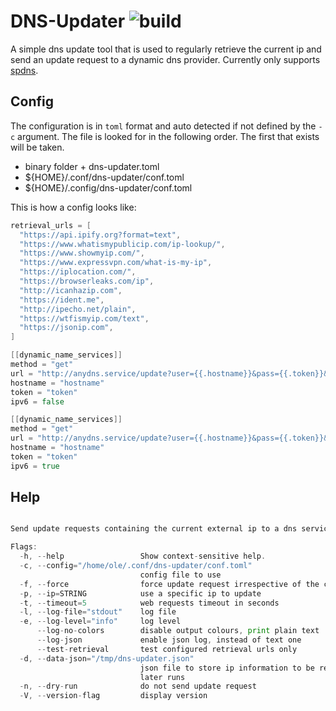 # DNS-Updater ![build](https://github.com/triole/dns-updater/actions/workflows/build.yaml/badge.svg)

A simple dns update tool that is used to regularly retrieve the current ip and send an update request to a dynamic dns provider. Currently only supports [spdns](https://www.spdyn.de).

## Config

The configuration is in `toml` format and auto detected if not defined by the `-c` argument. The file is looked for in the following order. The first that exists will be taken.

- binary folder + dns-updater.toml
- ${HOME}/.conf/dns-updater/conf.toml
- ${HOME}/.config/dns-updater/conf.toml

This is how a config looks like:

```go mdox-exec="cat examples/conf.toml"
retrieval_urls = [
  "https://api.ipify.org?format=text",
  "https://www.whatismypublicip.com/ip-lookup/",
  "https://www.showmyip.com/",
  "https://www.expressvpn.com/what-is-my-ip",
  "https://iplocation.com/",
  "https://browserleaks.com/ip",
  "http://icanhazip.com",
  "https://ident.me",
  "http://ipecho.net/plain",
  "https://wtfismyip.com/text",
  "https://jsonip.com",
]

[[dynamic_name_services]]
method = "get"
url = "http://anydns.service/update?user={{.hostname}}&pass={{.token}}&hostname={{.hostname}}&myip={{.ip}}"
hostname = "hostname"
token = "token"
ipv6 = false

[[dynamic_name_services]]
method = "get"
url = "http://anydns.service/update?user={{.hostname}}&pass={{.token}}&hostname={{.hostname}}&myip={{.ip}}"
hostname = "hostname"
token = "token"
ipv6 = true
```

## Help

```go mdox-exec="r -h"

Send update requests containing the current external ip to a dns service

Flags:
  -h, --help                 Show context-sensitive help.
  -c, --config="/home/ole/.conf/dns-updater/conf.toml"
                             config file to use
  -f, --force                force update request irrespective of the current ip
  -p, --ip=STRING            use a specific ip to update
  -t, --timeout=5            web requests timeout in seconds
  -l, --log-file="stdout"    log file
  -e, --log-level="info"     log level
      --log-no-colors        disable output colours, print plain text
      --log-json             enable json log, instead of text one
      --test-retrieval       test configured retrieval urls only
  -d, --data-json="/tmp/dns-updater.json"
                             json file to store ip information to be read in
                             later runs
  -n, --dry-run              do not send update request
  -V, --version-flag         display version
```
